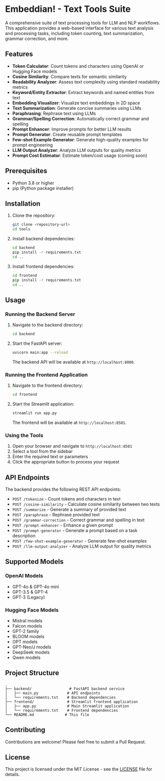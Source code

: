 # Embeddian! - Text Tools Suite

A comprehensive suite of text processing tools for LLM and NLP workflows. This application provides a web-based interface for various text analysis and processing tasks, including token counting, text summarization, grammar correction, and more.

## Features

- **Token Calculator**: Count tokens and characters using OpenAI or Hugging Face models
- **Cosine Similarity**: Compare texts for semantic similarity
- **Readability Analyzer**: Assess text complexity using standard readability metrics
- **Keyword/Entity Extractor**: Extract keywords and named entities from text
- **Embedding Visualizer**: Visualize text embeddings in 2D space
- **Text Summarization**: Generate concise summaries using LLMs
- **Paraphrasing**: Rephrase text using LLMs
- **Grammar/Spelling Correction**: Automatically correct grammar and spelling
- **Prompt Enhancer**: Improve prompts for better LLM results
- **Prompt Generator**: Create reusable prompt templates
- **Few-shot Example Generator**: Generate high-quality examples for prompt engineering
- **LLM Output Analyzer**: Analyze LLM outputs for quality metrics
- **Prompt Cost Estimator**: Estimate token/cost usage (coming soon)

## Prerequisites

- Python 3.8 or higher
- pip (Python package installer)

## Installation

1. Clone the repository:
   ```bash
   git clone <repository-url>
   cd tools
   ```

2. Install backend dependencies:
   ```bash
   cd backend
   pip install -r requirements.txt
   cd ..
   ```

3. Install frontend dependencies:
   ```bash
   cd frontend
   pip install -r requirements.txt
   cd ..
   ```

## Usage

### Running the Backend Server

1. Navigate to the backend directory:
   ```bash
   cd backend
   ```

2. Start the FastAPI server:
   ```bash
   uvicorn main:app --reload
   ```

   The backend API will be available at `http://localhost:8000`.

### Running the Frontend Application

1. Navigate to the frontend directory:
   ```bash
   cd frontend
   ```

2. Start the Streamlit application:
   ```bash
   streamlit run app.py
   ```

   The frontend will be available at `http://localhost:8501`.

### Using the Tools

1. Open your browser and navigate to `http://localhost:8501`
2. Select a tool from the sidebar
3. Enter the required text or parameters
4. Click the appropriate button to process your request

## API Endpoints

The backend provides the following REST API endpoints:

- `POST /tokenize` - Count tokens and characters in text
- `POST /cosine-similarity` - Calculate cosine similarity between two texts
- `POST /summarize` - Generate a summary of provided text
- `POST /paraphrase` - Rephrase provided text
- `POST /grammar-correction` - Correct grammar and spelling in text
- `POST /prompt-enhancer` - Enhance a given prompt
- `POST /prompt-generator` - Generate a prompt based on a task description
- `POST /few-shot-example-generator` - Generate few-shot examples
- `POST /llm-output-analyzer` - Analyze LLM output for quality metrics

## Supported Models

### OpenAI Models
- GPT-4o & GPT-4o mini
- GPT-3.5 & GPT-4
- GPT-3 (Legacy)

### Hugging Face Models
- Mistral models
- Falcon models
- GPT-2 family
- BLOOM models
- OPT models
- GPT-Neo/J models
- DeepSeek models
- Qwen models

## Project Structure

```
.
├── backend/                 # FastAPI backend service
│   ├── main.py             # API endpoints
│   └── requirements.txt    # Backend dependencies
├── frontend/               # Streamlit frontend application
│   ├── app.py              # Main Streamlit application
│   └── requirements.txt    # Frontend dependencies
└── README.md              # This file
```

## Contributing

Contributions are welcome! Please feel free to submit a Pull Request.

## License

This project is licensed under the MIT License - see the [LICENSE](LICENSE) file for details.
